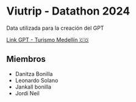 # Viutrip - Datathon 2024

Data utilizada para la creación del GPT

[Link GPT - Turismo Medellín 🇨🇴](https://chatgpt.com/g/g-67323fb3f9e88190af76e78196f8b920-turismo-medellin)

## Miembros

- Danitza Bonilla
- Leonardo Solano
- Jankall bonilla
- Jordi Neil
